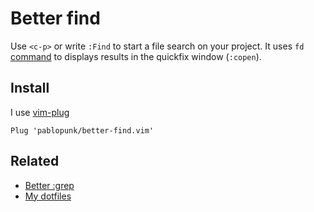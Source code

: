 # Better find

Use `<c-p>` or write `:Find` to start a file search on your project. It uses `fd` [command](https://github.com/sharkdp/fd) to displays results in the quickfix window (`:copen`).

## Install

I use [vim-plug](https://github.com/junegunn/vim-plug)

```vim
Plug 'pablopunk/better-find.vim'
```

## Related

* [Better :grep](https://github.com/pablopunk/better-grep.vim)
* [My dotfiles](https://github.com/pablopunk/dotfiles)
